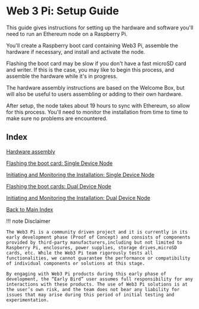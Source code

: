 # Web 3 Pi: Setup Guide

This guide gives instructions for setting up the hardware and software you'll need to run an Ethereum node on a Raspberry Pi.

You'll create a Raspberry boot card containing Web3 Pi, assemble the hardware if necessary, and install and activate the node.

Flashing the boot card may be slow if you don't have a fast microSD card and writer. If this is the case, you may like to begin this process, and assemble the hardware while it's in progress.

The hardware assembly instructions are based on the Welcome Box, but will also be useful to users assembling or adding to their own hardware.

After setup, the node takes about 19 hours to sync with Ethereum, so allow for this process. You'll need to monitor the installation from time to time to make sure no problems are encountered.

## Index

[Hardware assembly](./hardware.md)

[Flashing the boot card: Single Device Node](./software-single.md)

[Initiating and Monitoring the Installation: Single Device Node](./monitoring-installation_single.md)

[Flashing the boot cards: Dual Device Node](./software-dual.md)

[Initiating and Monitoring the Installation: Dual Device Node](./monitoring-installation_dual.md)

[Back to Main Index](../index.md)

!!! note Disclaimer

    The Web3 Pi is a community driven project and it is currently in its early development phase (Proof of Concept) and consists of components provided by third-party manufacturers,including but not limited to Raspberry Pi, enclosures, power supplies, storage drives,microSD cards, etc. While the Web3 Pi team rigorously tests all functionalities, we cannot guarantee the performance or compatibility of individual components or solutions at this stage.

    By engaging with Web3 Pi products during this early phase of development, the “Early Bird” user assumes full responsibility for any interactions with these products. The use of Web3 Pi solutions is at the user’s own risk, and the team does not bear any liability for issues that may arise during this period of initial testing and experimentation.